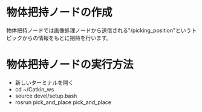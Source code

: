 # 物体把持ノードの作成
物体把持ノードでは画像処理ノードから送信される"/picking_position"というトピックからの情報をもとに把持を行います。<br>
# 物体把持ノードの実行方法
- 新しいターミナルを開く
- cd ~/Catkin_ws
- source devel/setup.bash
- rosrun pick_and_place pick_and_place
